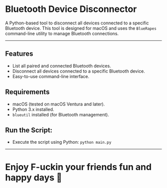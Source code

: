 # Bluetooth Device Disconnector

A Python-based tool to disconnect all devices connected to a specific Bluetooth device. This tool is designed for macOS and uses the `BlueRapes` command-line utility to manage Bluetooth connections.


---


## Features

- List all paired and connected Bluetooth devices.
- Disconnect all devices connected to a specific Bluetooth device.
- Easy-to-use command-line interface.



## Requirements

- macOS (tested on macOS Ventura and later).
- Python 3.x installed.
- `blueutil` installed (for Bluetooth management).


## Run the Script:
  -  Execute the script using Python:
    `python main.py`

---

# Enjoy F-uckin your friends fun and happy days 🤩
